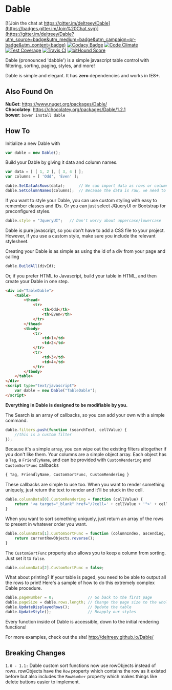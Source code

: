 Dable
=====

[![Join the chat at https://gitter.im/deltreey/Dable](https://badges.gitter.im/Join%20Chat.svg)](https://gitter.im/deltreey/Dable?utm_source=badge&utm_medium=badge&utm_campaign=pr-badge&utm_content=badge)
[![Codacy Badge](https://www.codacy.com/project/badge/2106c1def8564436b6e6aef5980fd668)](https://www.codacy.com/app/suicidolt/Dable)
[![Code Climate](https://codeclimate.com/github/deltreey/Dable/badges/gpa.svg)](https://codeclimate.com/github/deltreey/Dable)
[![Test Coverage](https://codeclimate.com/github/deltreey/Dable/badges/coverage.svg)](https://codeclimate.com/github/deltreey/Dable/coverage)
[![Travis CI](https://travis-ci.org/deltreey/Dable.svg?branch=master)](https://travis-ci.org/deltreey/Dable)
[![bitHound Score](https://www.bithound.io/github/deltreey/Dable/badges/score.svg)](https://www.bithound.io/github/deltreey/Dable)


Dable (pronounced 'dabble') is a simple javascript table control with filtering, sorting, paging, styles, and more!

Dable is simple and elegant.  It has __zero__ dependencies and works in IE8+.

Also Found On
-----
**NuGet**: https://www.nuget.org/packages/Dable/<br />
**Chocolatey**: https://chocolatey.org/packages/Dable/1.2.1<br />
**bower**: `bower install dable`

How To
-----

Initialize a new Dable with

```javascript
var dable = new Dable();
```
Build your Dable by giving it data and column names.

```javascript
var data = [ [ 1, 2 ], [ 3, 4 ] ];
var columns = [ 'Odd', 'Even' ];

dable.SetDataAsRows(data);		// We can import data as rows or columns for flexibility
dable.SetColumnNames(columns);	// Because the data is raw, we need to name our columns
```
If you want to style your Dable, you can use custom styling with easy to remember classes and IDs.
Or you can just select JQueryUI or Bootstrap for preconfigured styles.

```javascript
dable.style = "JqueryUI";	// Don't worry about uppercase/lowercase
```
Dable is pure javascript, so you don't have to add a CSS file to your project.  However, if you use a custom style, make sure you include the relevant stylesheet.

Creating your Dable is as simple as using the id of a div from your page and calling

```javascript
dable.BuildAll(divId);
```
Or, if you prefer HTML to Javascript, build your table in HTML, and then create your Dable in one step.

```html
<div id="TableDable">
	<table>
		<thead>
			<tr>
				<th>Odd</th>
				<th>Even</th>
			</tr>
		</thead>
		<tbody>
			<tr>
				<td>1</td>
				<td>2</td>
			</tr>
			<tr>
				<td>3</td>
				<td>4</td>
			</tr>
		</tbody>
	</table>
</div>
<script type="text/javascript">
	var dable = new Dable("TableDable");
</script>
```
__Everything in Dable is designed to be modifiable by you.__

The Search is an array of callbacks, so you can add your own with a simple command.

```javascript
dable.filters.push(function (searchText, cellValue) {
	//this is a custom filter
});
```
Because it's a simple array, you can wipe out the existing filters altogether if you don't like them.
Your columns are a simple object array.  Each object has a `Tag`, a `FriendlyName`, and can be provided with `CustomRendering` and `CustomSortFunc` callbacks

```javascript
{ Tag, FriendlyName, CustomSortFunc, CustomRendering }
```
These callbacks are simple to use too.  When you want to render something uniquely, just return the text to render and it'll be stuck in the cell.

```javascript
dable.columnData[0].CustomRendering = function (cellValue) {
	return '<a target="_blank" href="/?cell=' + cellValue + '">' + cellValue + '</a>';
}
```
When you want to sort something uniquely, just return an array of the rows to present in whatever order you want.

```javascript
dable.columnData[1].CustomSortFunc = function (columnIndex, ascending, currentRowObjects) {
	return currentRowObjects.reverse();
}
```
The `CustomSortFunc` property also allows you to keep a column from sorting.  Just set it to `false`.
```javascript
dable.columnData[2].CustomSortFunc = false;
```
What about printing?  If your table is paged, you need to be able to output all the rows to print!
Here's a sample of how to do this extremely complex Dable procedure.

```javascript
dable.pageNumber = 0;				// Go back to the first page
dable.pageSize = dable.rows.length;	// Change the page size to the whole table size
dable.UpdateDisplayedRows();		// Update the table
dable.UpdateStyle();				// Reapply our styles
```

Every function inside of Dable is accessible, down to the initial rendering functions!

For more examples, check out the site! http://deltreey.github.io/Dable/

Breaking Changes
-----

`1.0 - 1.1:` Dable custom sort functions now use rowObjects instead of rows.  rowObjects have the `Row` property which contains the row as it existed before but also includes the `RowNumber` property which makes things like delete buttons easier to implement.

